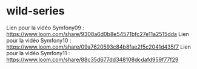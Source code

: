 # wild-series

Lien pour la vidéo Symfony09 : https://www.loom.com/share/9308a6d0b8e54571bfc27e11a2515dda
Lien pour la vidéo Symfony10 : https://www.loom.com/share/09a7620593c84b8fae2f5c2041d435f7
Lien pour la vidéo Symfony11 : https://www.loom.com/share/88c35d677dd348108dcdafd959f77f29
